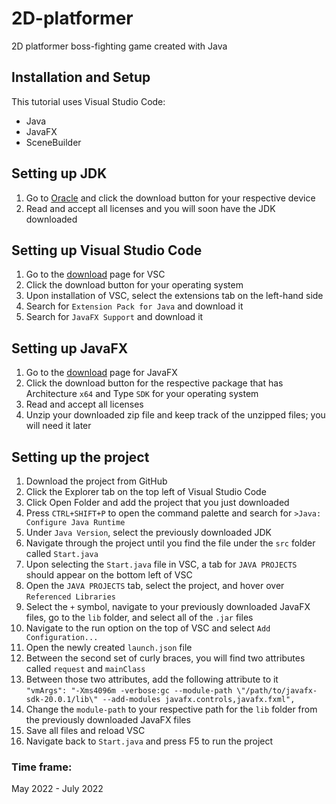 # 2D-platformer
2D platformer boss-fighting game created with Java

## Installation and Setup
This tutorial uses Visual Studio Code:
- Java
- JavaFX
- SceneBuilder

## Setting up JDK
1. Go to [Oracle](https://www.oracle.com/java/technologies/downloads/) and click the download button for your respective device
2. Read and accept all licenses and you will soon have the JDK downloaded

## Setting up Visual Studio Code
1. Go to the [download](https://code.visualstudio.com/download) page for VSC
2. Click the download button for your operating system
3. Upon installation of VSC, select the extensions tab on the left-hand side
4. Search for `Extension Pack for Java` and download it
5. Search for `JavaFX Support` and download it

## Setting up JavaFX
1. Go to the [download](https://gluonhq.com/products/javafx/) page for JavaFX
2. Click the download button for the respective package that has Architecture `x64` and Type `SDK` for your operating system
3. Read and accept all licenses
4. Unzip your downloaded zip file and keep track of the unzipped files; you will need it later

## Setting up the project
1. Download the project from GitHub
2. Click the Explorer tab on the top left of Visual Studio Code
3. Click Open Folder and add the project that you just downloaded
4. Press `CTRL+SHIFT+P` to open the command palette and search for `>Java: Configure Java Runtime`
5. Under `Java Version`, select the previously downloaded JDK
6. Navigate through the project until you find the file under the `src` folder called `Start.java`
7. Upon selecting the `Start.java` file in VSC, a tab for `JAVA PROJECTS` should appear on the bottom left of VSC
8. Open the `JAVA PROJECTS` tab, select the project, and hover over `Referenced Libraries`
9. Select the `+` symbol, navigate to your previously downloaded JavaFX files, go to the `lib` folder, and select all of the `.jar` files
10. Navigate to the run option on the top of VSC and select `Add Configuration...`
11. Open the newly created `launch.json` file
12. Between the second set of curly braces, you will find two attributes called `request` and `mainClass`
13. Between those two attributes, add the following attribute to it <br />
`"vmArgs": "-Xms4096m -verbose:gc --module-path \"/path/to/javafx-sdk-20.0.1/lib\" --add-modules javafx.controls,javafx.fxml",`
15. Change the `module-path` to your respective path for the `lib` folder from the previously downloaded JavaFX files
16. Save all files and reload VSC
17. Navigate back to `Start.java` and press F5 to run the project


### Time frame:
May 2022 - July 2022
